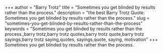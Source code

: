 +++
author = "Barry Trotz"
title = "Sometimes you get blinded by results rather than the process."
description = "the best Barry Trotz Quote: Sometimes you get blinded by results rather than the process."
slug = "sometimes-you-get-blinded-by-results-rather-than-the-process"
keywords = "Sometimes you get blinded by results rather than the process.,barry trotz,barry trotz quotes,barry trotz quote,barry trotz sayings,barry trotz saying,quotes, sayings,quote, saying, motivation"
+++
Sometimes you get blinded by results rather than the process.
